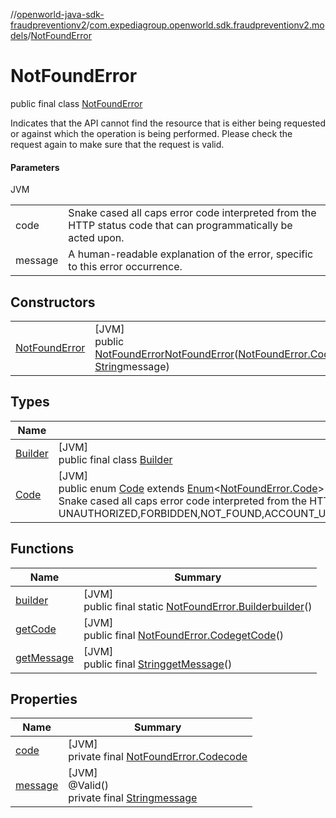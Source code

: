 //[openworld-java-sdk-fraudpreventionv2](../../../index.md)/[com.expediagroup.openworld.sdk.fraudpreventionv2.models](../index.md)/[NotFoundError](index.md)

# NotFoundError

public final class [NotFoundError](index.md)

Indicates that the API cannot find the resource that is either being requested or against which the operation is being performed. Please check the request again to make sure that the request is valid.

#### Parameters

JVM

| | |
|---|---|
| code | Snake cased all caps error code interpreted from the HTTP status code that can programmatically be acted upon. |
| message | A human-readable explanation of the error, specific to this error occurrence. |

## Constructors

| | |
|---|---|
| [NotFoundError](-not-found-error.md) | [JVM]<br>public [NotFoundError](index.md)[NotFoundError](-not-found-error.md)([NotFoundError.Code](-code/index.md)code, [String](https://docs.oracle.com/javase/8/docs/api/java/lang/String.html)message) |

## Types

| Name | Summary |
|---|---|
| [Builder](-builder/index.md) | [JVM]<br>public final class [Builder](-builder/index.md) |
| [Code](-code/index.md) | [JVM]<br>public enum [Code](-code/index.md) extends [Enum](https://docs.oracle.com/javase/8/docs/api/java/lang/Enum.html)&lt;[NotFoundError.Code](-code/index.md)&gt;<br>Snake cased all caps error code interpreted from the HTTP status code that can programmatically be acted upon. Values: UNAUTHORIZED,FORBIDDEN,NOT_FOUND,ACCOUNT_UPDATE_NOT_FOUND,TOO_MANY_REQUESTS,INTERNAL_SERVER_ERROR,BAD_GATEWAY,RETRYABLE_ACCOUNT_SCREEN_FAILURE,RETRYABLE_ACCOUNT_UPDATE_FAILURE,GATEWAY_TIMEOUT,BAD_REQUEST |

## Functions

| Name | Summary |
|---|---|
| [builder](builder.md) | [JVM]<br>public final static [NotFoundError.Builder](-builder/index.md)[builder](builder.md)() |
| [getCode](get-code.md) | [JVM]<br>public final [NotFoundError.Code](-code/index.md)[getCode](get-code.md)() |
| [getMessage](get-message.md) | [JVM]<br>public final [String](https://docs.oracle.com/javase/8/docs/api/java/lang/String.html)[getMessage](get-message.md)() |

## Properties

| Name | Summary |
|---|---|
| [code](index.md#842740707%2FProperties%2F-1883119931) | [JVM]<br>private final [NotFoundError.Code](-code/index.md)[code](index.md#842740707%2FProperties%2F-1883119931) |
| [message](index.md#-1426987197%2FProperties%2F-1883119931) | [JVM]<br>@Valid()<br>private final [String](https://docs.oracle.com/javase/8/docs/api/java/lang/String.html)[message](index.md#-1426987197%2FProperties%2F-1883119931) |
